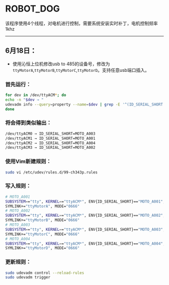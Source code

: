 # ROBOT_DOG

该程序使用4个线程，对电机进行控制，需要系统安装实时补丁，电机控制频率1khz

---

## 6月18日：

- 使用沁恒上位机修改usb to 485的设备号，修改为`ttyMotorA`,`ttyMotorB`,`ttyMotorC`,`ttyMotorD`。支持任意usb端口插入。

### 首先运行：
```bash
for dev in /dev/ttyACM*; do
echo -n "$dev → "
udevadm info --query=property --name=$dev | grep -E '^(ID_SERIAL_SHORT|ATTRS{serial})='
done
```
### 将会得到类似输出：
```bash
/dev/ttyACM0 → ID_SERIAL_SHORT=MOTO_A003
/dev/ttyACM1 → ID_SERIAL_SHORT=MOTO_A001
/dev/ttyACM2 → ID_SERIAL_SHORT=MOTO_A004
/dev/ttyACM3 → ID_SERIAL_SHORT=MOTO_A002
```
### 使用Vim新建规则：
```bash
sudo vi /etc/udev/rules.d/99-ch343p.rules
```
### 写入规则：
```bash
# MOTO_A001
SUBSYSTEM=="tty", KERNEL=="ttyACM*", ENV{ID_SERIAL_SHORT}=="MOTO_A001", \
SYMLINK+="ttyMotorA", MODE="0666"
# MOTO_A002
SUBSYSTEM=="tty", KERNEL=="ttyACM*", ENV{ID_SERIAL_SHORT}=="MOTO_A002", \
SYMLINK+="ttyMotorB", MODE="0666"
# MOTO_A003
SUBSYSTEM=="tty", KERNEL=="ttyACM*", ENV{ID_SERIAL_SHORT}=="MOTO_A003", \
SYMLINK+="ttyMotorC", MODE="0666"
# MOTO_A004
SUBSYSTEM=="tty", KERNEL=="ttyACM*", ENV{ID_SERIAL_SHORT}=="MOTO_A004", \
SYMLINK+="ttyMotorD", MODE="0666"
```
### 更新规则：
```bash
sudo udevadm control --reload-rules
sudo udevadm trigger
```
